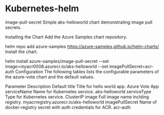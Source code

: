 # Kubernetes-helm

image-pull-secret
Simple aks-helloworld chart demonstrating image pull secrets.

Installing the Chart
Add the Azure Samples chart repository.

helm repo add azure-samples https://azure-samples.github.io/helm-charts/
Install the chart.

helm install azure-samples/image-pull-secret --set image=myacr0008.azurecr.io/aks-helloworld --set imagePullSecret=acr-auth
Configuration
The following tables lists the configurable parameters of the azure-vote chart and the default values.

Parameter	Description	Default
title	Title for hello world app.	Azure Vote App
serviceName	Name for Kubernetes service.	aks-helloworld
serviceType	Type for Kubernetes service.	ClusterIP
image	Full image name inclding registry.	myacrregistry.azurecr.io/aks-helloworld
imagePullSecret	Name of docker-registry secret with auth credentials for ACR.	acr-auth
